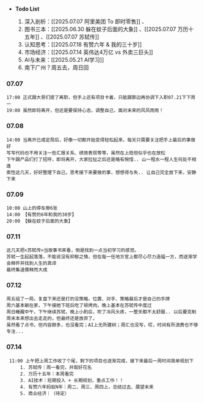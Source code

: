 
-  **Todo List**
  
	1.  深入剖析：[[2025.07.07 阿里美团 To 即时零售]] 、
	2.  图书三本：[[2025.06.30 躲在蚊子后面的大象]] 、[[2025.07.07 万历十五年]] 、[[2025.07.07 苏轼传]]
	3.  认知思考：[[2025.07.18 有赞六年 & 我的三十岁]] 
	4.  市场经济：[[2025.07.14 英伟达4万亿 vs 外卖三巨头]]
	5.  AI与未来：[[2025.05.21 AI学习]]
	6.  南下广州？周五去，周日回

### 07.07

	17:00 正式跟大哥们提了离职，但手上还有项目卡着，只能跟那边再协调下入职07.21下下周一
	19:00 虽然即将离开，但还是要保持心态，调整自己，面对未来的风风雨雨！

### 07.08

	14:00 当离开已成定局后，好像一切都开始变得轻松起来，每天只需要关注把手上最后的事做好
	写写代码也不用关注一些汇报关系、绩效表现等等，虽然在上班但似乎也在放松
	下午跟产品们打了招呼，即将离开，大家拉扯之后还是略有惋惜.. 山一程水一程人生何处不相逢
	索性这几天，好好整理下自己，思考接下来要做的事，想想得与失.. 让自己完全放下来，安静下来

### 07.09

	10:00 山上的停车劵6张
	14:00 【有赞的6年和我的30岁】
	20:00 【躲在蚊子后面的大象】

### 07.11

	这几天把<苏轼传>当故事书来看，倒是找到一点当初学习的感觉。
	苏轼一生起起落落，不能说没有抑郁之情，但在每一任地方官上都尽心尽力造福一方，而逐渐学会释怀并找到人生的真谛
	最终集道儒释而大成

### 07.12

	周五组了一局，复盘下来还是打的没策略，位置、对手、策略最后才是自己的手牌
	周六基本躺在家，下午接她下班后吃了顿烤肉，晚上基本在苏轼传中度过
	周日睡醒中午，下午继续苏轼，晚上小酌后，吹了冷风头疼，一整天都不太舒服.. 以后要克制
	周末本来想出去走走的，但最终还是放弃了。
	虽然看了点书，但内容颇多，也没看完；AI上无所建树；周汇也没写，哎，时间有所浪费也不够专注...

### 07.14

	 11:00 上午把上周工作收了个尾，剩下的项目也逐渐完成，接下来最后一周时间简单规划下
		 1. 苏轼传｜周一看完，并取好花名
		 2. 万历十五年｜本周看完
		 3. AI技术｜短期投入 + 长期规划，重点工作！！
		 4. 有赞六年蚂蚁N年｜周二、周三、周四上，总结过去、展望未来
		 5. 商业经济｜（待定）
